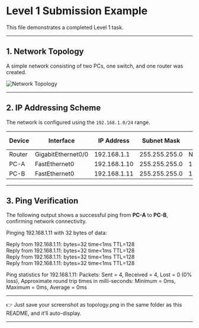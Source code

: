 # Level 1 Submission Example

This file demonstrates a completed Level 1 task.

---

## 1. Network Topology
A simple network consisting of two PCs, one switch, and one router was created.

![Network Topology](topology.png)

---

## 2. IP Addressing Scheme
The network is configured using the `192.168.1.0/24` range.

| Device | Interface           | IP Address     | Subnet Mask     | Default Gateway |
|--------|---------------------|----------------|-----------------|-----------------|
| Router | GigabitEthernet0/0  | 192.168.1.1    | 255.255.255.0   | N/A             |
| PC-A   | FastEthernet0       | 192.168.1.10   | 255.255.255.0   | 192.168.1.1     |
| PC-B   | FastEthernet0       | 192.168.1.11   | 255.255.255.0   | 192.168.1.1     |

---

## 3. Ping Verification
The following output shows a successful ping from **PC-A** to **PC-B**, confirming network connectivity.

Pinging 192.168.1.11 with 32 bytes of data:

Reply from 192.168.1.11: bytes=32 time<1ms TTL=128  
Reply from 192.168.1.11: bytes=32 time<1ms TTL=128  
Reply from 192.168.1.11: bytes=32 time<1ms TTL=128  
Reply from 192.168.1.11: bytes=32 time<1ms TTL=128  

Ping statistics for 192.168.1.11:
Packets: Sent = 4, Received = 4, Lost = 0 (0% loss),
Approximate round trip times in milli-seconds:
Minimum = 0ms, Maximum = 0ms, Average = 0ms
___________________

👉 Just save your screenshot as topology.png in the same folder as this README, and it’ll auto-display.

___________________
